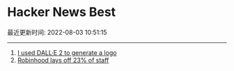 # Hacker News Best

最近更新时间: 2022-08-03 10:51:15

--- 
1. [I used DALL·E 2 to generate a logo](https://jacobmartins.com/posts/how-i-used-dalle2-to-generate-the-logo-for-octosql/) 
2. [Robinhood lays off 23% of staff](https://www.wsj.com/articles/robinhood-lays-off-23-of-staff-11659471011) 
